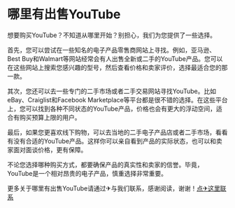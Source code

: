# 哪里有出售YouTube

想要购买YouTube？不知道从哪里开始？别担心，我们为您提供了一些选择。

首先，您可以尝试在一些知名的电子产品零售商网站上寻找。例如，亚马逊、Best Buy和Walmart等网站经常会有人出售全新或二手的YouTube产品。您可以在这些网站上搜索您感兴趣的型号，然后查看价格和卖家评价，选择最适合您的那一款。

其次，您还可以去一些专门的二手市场或者二手交易网站寻找YouTube。比如eBay、Craiglist和Facebook Marketplace等平台都是很不错的选择。在这些平台上，您可以找到各种不同状态的YouTube产品，价格也会有更大的浮动空间，适合有购买预算上限的用户。

最后，如果您更喜欢线下购物，可以去当地的二手电子产品店或者二手市场，看看有没有合适的YouTube产品。这样你可以亲自看到产品的实际状态，也可以和卖家面对面谈价格，更有保障。

不论您选择哪种购买方式，都要确保产品的真实性和卖家的信誉。毕竟，YouTube是一个相对昂贵的电子产品，慎重选择非常重要。

更多关于哪里有出售YouTube请通过✈与我们联系，感谢阅读，谢谢！[点✈这里联系](https://a.k02.cc)